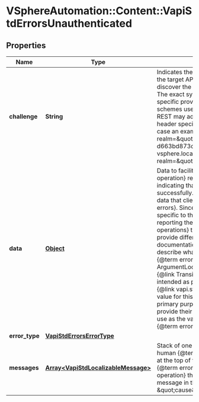 # VSphereAutomation::Content::VapiStdErrorsUnauthenticated

## Properties
Name | Type | Description | Notes
------------ | ------------- | ------------- | -------------
**challenge** | **String** | Indicates the authentication challenges applicable to the target API provider. It can be used by a client to discover the correct authentication scheme to use. The exact syntax of the value is defined by the specific provider, the protocol and authentication schemes used. &lt;p&gt; For example, a provider using REST may adhere to the WWW-Authenticate HTTP header specification, RFC7235, section 4.1. In this case an example challenge value may be: SIGN realm&#x3D;\&quot;27da1358-2ba4-11e9-b210-d663bd873d93\&quot;,sts&#x3D;\&quot;http://vcenter/sso?vsphere.local\&quot;, Basic realm&#x3D;\&quot;vCenter\&quot; | [optional] 
**data** | [**Object**](.md) | Data to facilitate clients responding to the {@term operation} reporting a standard {@term error} to indicating that it was unable to complete successfully. &lt;p&gt; {@term Operations} may provide data that clients can use when responding to {@term errors}.  Since the data that clients need may be specific to the context of the {@term operation} reporting the {@term error}, different {@term operations} that report the same {@term error} may provide different data in the {@term error}.  The documentation for each each {@term operation} will describe what, if any, data it provides for each {@term error} it reports. The {@link ArgumentLocations}, {@link FileLocations}, and {@link TransientIndication} {@term structures} are intended as possible values for this {@term field}.  {@link vapi.std.DynamicID} may also be useful as a value for this {@term field} (although that is not its primary purpose).  Some {@term services} may provide their own specific {@term structures} for use as the value of this {@term field} when reporting {@term errors} from their {@term operations}. | [optional] 
**error_type** | [**VapiStdErrorsErrorType**](VapiStdErrorsErrorType.md) |  | [optional] 
**messages** | [**Array&lt;VapiStdLocalizableMessage&gt;**](VapiStdLocalizableMessage.md) | Stack of one or more localizable messages for human {@term error} consumers. &lt;p&gt; The message at the top of the stack (first in the list) describes the {@term error} from the perspective of the {@term operation} the client invoked. Each subsequent message in the stack describes the \&quot;cause\&quot; of the prior message. | 


